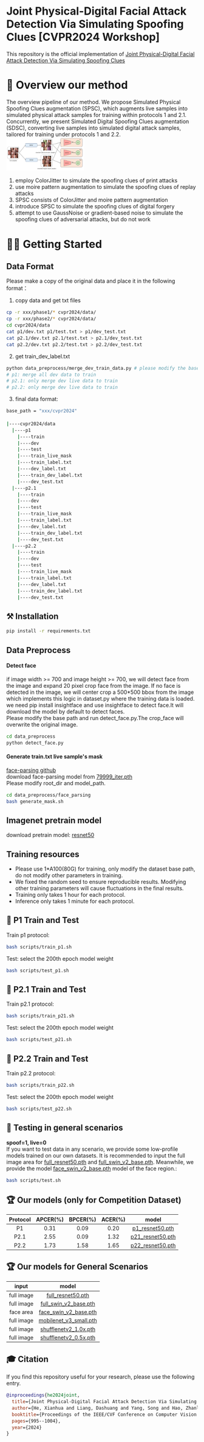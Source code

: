 # Joint Physical-Digital Facial Attack Detection Via Simulating Spoofing Clues [CVPR2024 Workshop]
This repository is the official implementation of [Joint Physical-Digital Facial Attack Detection Via Simulating Spoofing Clues](http://arxiv.org/abs/2404.08450)
# 🤗 Overview our method
The overview pipeline of our method. We propose Simulated Physical Spoofing Clues augmentation (SPSC), which augments live samples into simulated physical attack samples for training within protocols 1 and 2.1. Concurrently, we present Simulated Digital Spoofing Clues augmentation (SDSC), converting live samples into simulated digital attack samples, tailored for training under protocols 1 and 2.2.
<img src="readme_images/pipeline.png" alt="image" style="zoom:20%;" />


1. employ ColorJitter to simulate the spoofing clues of print attacks
2. use moire pattern augmentation to simulate the spoofing clues of replay attacks
3. SPSC consists of ColorJitter and moire pattern augmentation
4. introduce SPSC to simulate the spoofing clues of digital forgery
5. attempt to use GaussNoise or gradient-based noise to simulate the spoofing clues of adversarial attacks, but do not work

# 🏃‍♂️ Getting Started

## Data Format
Please make a copy of the original data and place it in the following format：
1. copy data and get txt files
```bash 
cp -r xxx/phase1/* cvpr2024/data/
cp -r xxx/phase2/* cvpr2024/data/
cd cvpr2024/data
cat p1/dev.txt p1/test.txt > p1/dev_test.txt
cat p2.1/dev.txt p2.1/test.txt > p2.1/dev_test.txt
cat p2.2/dev.txt p2.2/test.txt > p2.2/dev_test.txt
```
2. get train_dev_label.txt
```bash 
python data_preprocess/merge_dev_train_data.py # please modify the base path
# p1: merge all dev data to train
# p2.1: only merge dev live data to train
# p2.2: only merge dev live data to train
```
3. final data format:
```bash
base_path = "xxx/cvpr2024"

|----cvpr2024/data
  |----p1
    |----train
    |----dev
    |----test
    |----train_live_mask
    |----train_label.txt
    |----dev_label.txt
    |----train_dev_label.txt
    |----dev_test.txt
  |----p2.1
    |----train
    |----dev
    |----test
    |----train_live_mask
    |----train_label.txt
    |----dev_label.txt
    |----train_dev_label.txt
    |----dev_test.txt
  |----p2.2
    |----train
    |----dev
    |----test
    |----train_live_mask
    |----train_label.txt
    |----dev_label.txt
    |----train_dev_label.txt
    |----dev_test.txt
```

## ⚒️ Installation
```bash
pip install -r requirements.txt
```

## Data Preprocess
#### Detect face
if image width >= 700 and image height >= 700, we will detect face from the image and expand 20 pixel crop face from the image.
If no face is detected in the image, we will center crop a 500*500 bbox from the image which implements this logic in dataset.py where the training data is loaded.
we need pip install insightface and use insightface to detect face.It will download the model by default to detect faces. 
<br>
Please modify the base path and run detect_face.py.The crop_face will overwrite the original image.
```bash
cd data_preprocess
python detect_face.py
```
#### Generate train.txt live sample's mask
[face-parsing github](https://github.com/zllrunning/face-parsing.PyTorch) <br>
download face-parsing model from [79999_iter.pth](https://drive.google.com/file/d/154JgKpzCPW82qINcVieuPH3fZ2e0P812/view) <br>
Please modify root_dir and model_path.
```bash
cd data_preprocess/face_parsing
bash generate_mask.sh
```
## Imagenet pretrain model
download pretrain model: [resnet50](https://download.pytorch.org/models/resnet50-19c8e357.pth)

## Training resources
- Please use 1*A100(80G) for training, only modify the dataset base path, do not modify other parameters in training.
- We fixed the random seed to ensure reproducible results. Modifying other training parameters will cause fluctuations in the final results.
- Training only takes 1 hour for each protocol. 
- Inference only takes 1 minute for each protocol.

## 🚀  P1 Train and Test
Train p1 protocol:
```bash
bash scripts/train_p1.sh
```
Test: select the 200th epoch model weight
```bash
bash scripts/test_p1.sh
```
## 🚀  P2.1 Train and Test
Train p2.1 protocol:
```bash
bash scripts/train_p21.sh
```
Test: select the 200th epoch model weight
```bash
bash scripts/test_p21.sh
```

## 🚀  P2.2 Train and Test
Train p2.2 protocol:
```bash
bash scripts/train_p22.sh
```
Test: select the 200th epoch model weight
```bash
bash scripts/test_p22.sh
```

## 🚀  Testing in general scenarios 
**spoof=1, live=0** <br>
If you want to test data in any scenario, we provide some low-profile models trained on our own datasets. It is recommended to input the full image area for [full_resnet50.pth](https://drive.google.com/file/d/1VpWN8CXdVVLTwyTPABeFXmr3UnnenjYe/view?usp=sharing) and [full_swin_v2_base.pth](https://drive.google.com/file/d/1Ii3JmoRjWcOLF4xNwCqtJyp0Ok0vJva3/view?usp=sharing). Meanwhile, we provide the model [face_swin_v2_base.pth](https://drive.google.com/file/d/1E4UD8UK_KzjhpAvR6hYInlteOEaxDZbZ/view?usp=sharing) model of the face region.:

```bash
bash scripts/test.sh
```

## 🏆 Our models (only for Competition Dataset)

Protocol|APCER(%)|BPCER(%)|ACER(%)|model
:---:|:---:|:---:|:---:|:---:
P1|0.31|0.09|0.20|[p1_resnet50.pth](https://drive.google.com/file/d/1gNUMzaK87CcQlM_aCr7TjU3iLx_2NiBp/view?usp=drive_link)
P2.1|2.55|0.09|1.32|[p21_resnet50.pth](https://drive.google.com/file/d/1pTxdI2uZj1yBSCN64vKs-cQddIZN6rvO/view?usp=drive_link)
P2.2|1.73|1.58|1.65|[p22_resnet50.pth](https://drive.google.com/file/d/1GTAoTmyCbYGws5BV07qUL-iGVvHx_LmF/view?usp=sharing)

## 🏆 Our models for General Scenarios

input|model
:---:|:---:
full image|[full_resnet50.pth](https://drive.google.com/file/d/1VpWN8CXdVVLTwyTPABeFXmr3UnnenjYe/view?usp=sharing)
full image|[full_swin_v2_base.pth](https://drive.google.com/file/d/1Ii3JmoRjWcOLF4xNwCqtJyp0Ok0vJva3/view?usp=sharing)
face area|[face_swin_v2_base.pth](https://drive.google.com/file/d/1E4UD8UK_KzjhpAvR6hYInlteOEaxDZbZ/view?usp=sharing)
full image|[mobilenet_v3_small.pth](https://drive.google.com/file/d/1UhCrC2VQCz4zE1UFc-lnziivqB3bSIpP/view?usp=sharing)
full image|[shufflenetv2_1.0x.pth](https://drive.google.com/file/d/18e23EW2ncsnOqET4jCSEskHVNvFYAF1j/view?usp=sharing)
full image|[shufflenetv2_0.5x.pth](https://drive.google.com/file/d/16VzZSYcVTNErFoLF87urdrzQbGbKvqjX/view?usp=sharing)

## 🎓 Citation
If you find this repository useful for your research, please use the following entry.
```BibTeX
@inproceedings{he2024joint,
  title={Joint Physical-Digital Facial Attack Detection Via Simulating Spoofing Clues},
  author={He, Xianhua and Liang, Dashuang and Yang, Song and Hao, Zhanlong and Ma, Hui and Mao, Binjie and Li, Xi and Wang, Yao and Yan, Pengfei and Liu, Ajian},
  booktitle={Proceedings of the IEEE/CVF Conference on Computer Vision and Pattern Recognition},
  pages={995--1004},
  year={2024}
}
```
